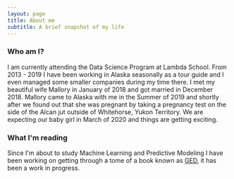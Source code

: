 ```yaml
---
layout: page
title: About me
subtitle: A brief snapshot of my life
---
```

### Who am I?  
I am currently attending the Data Science Program at Lambda School. From 2013 - 2019 I have been working in Alaska seasonally as a tour guide and I even managed some smaller companies during my time there. I met my beautiful wife Mallory in January of 2018 and got married in December 2018. Mallory came to Alaska with me in the Summer of 2019 and shortly after we found out that she was pregnant by taking a pregnancy test on the side of the Alcan jut outside of Whitehorse, Yukon Territory. We are expecting our baby girl in March of 2020 and things are getting exciting.  

### What I'm reading  

Since I'm about to study Machine Learning and Predictive Modeling I have been working on getting through a tome of a book known as [GED](https://www.amazon.com/G%C3%B6del-Escher-Bach-Eternal-Golden/dp/0465026567), it has been a work in progress.

